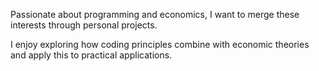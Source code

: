 Passionate about programming and 
economics, I want to merge these interests 
through personal projects.

I enjoy exploring 
how coding principles combine with 
economic theories and apply this to 
practical applications.
